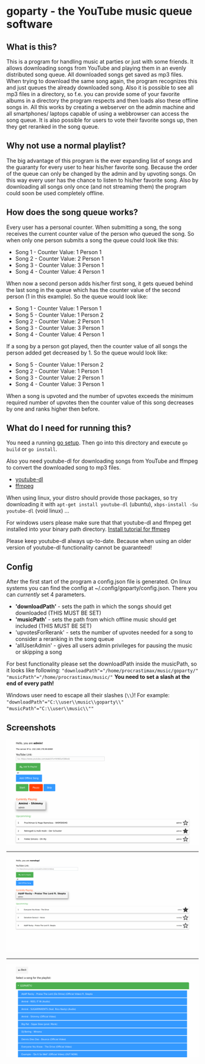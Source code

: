 # goparty - the YouTube music queue software

## What is this?

This is a program for handling music at parties or just with some friends.
It allows downloading songs from YouTube and playing them in an evenly distributed song queue.
All downloaded songs get saved as mp3 files. When trying to download the same song again, the program recognizes this and just queues the already downloaded song.
Also it is possible to see all mp3 files in a directory, so f.e. you can provide some of your favorite albums in a directory the program respects and then loads also these offline songs in.
All this works by creating a webserver on the admin machine and all smartphones/ laptops capable of using a webbrowser can access the song queue.
It is also possible for users to vote their favorite songs up, then they get reranked in the song queue.

## Why not use a normal playlist?

The big advantage of this program is the ever expanding list of songs and the guaranty for every user to hear his/her favorite song. Because the order of the queue can only be changed by the admin and by upvoting songs. On this way every user has the chance to listen to his/her favorite song.
Also by downloading all songs only once (and not streaming them) the program could soon be used completely offline.

## How does the song queue works?

Every user has a personal counter. When submitting a song, the song receives the current counter value of the person who queued the song. So when only one person submits a song the queue could look like this:
- Song 1 - Counter Value: 1 Person 1
- Song 2 - Counter Value: 2 Person 1
- Song 3 - Counter Value: 3 Person 1
- Song 4 - Counter Value: 4 Person 1

When now a second person adds his/her first song, it gets queued behind the last song in the queue which has the counter value of the second person (1 in this example). So the queue would look like:
- Song 1 - Counter Value: 1 Person 1
- Song 5 - Counter Value: 1 Person 2
- Song 2 - Counter Value: 2 Person 1
- Song 3 - Counter Value: 3 Person 1
- Song 4 - Counter Value: 4 Person 1

If a song by a person got played, then the counter value of all songs the person added get decreased by 1.
So the queue would look like:
- Song 5 - Counter Value: 1 Person 2
- Song 2 - Counter Value: 1 Person 1
- Song 3 - Counter Value: 2 Person 1
- Song 4 - Counter Value: 3 Person 1

When a song is upvoted and the number of upvotes exceeds the minimum required number of upvotes then the counter value of this song decreases by one and ranks higher then before.

## What do I need for running this?

You need a running [go setup](<https://golang.org/doc/install>).
Then go into this directory and execute `go build` or `go install`.

Also you need youtube-dl for downloading songs from YouTube and ffmpeg to convert the downloaded song to mp3 files.

- [youtube-dl](<https://ytdl-org.github.io/youtube-dl>)
- [ffmpeg](<https://ffmpeg.org/>)

When using linux, your distro should provide those packages, so try downloading it with `apt-get install youtube-dl` (ubuntu), `xbps-install -Su youtube-dl` (void linux) ...

For windows users please make sure that that youtube-dl and ffmpeg get installed into your binary path directory. [Install tutorial for ffmpeg](<https://windowsloop.com/install-ffmpeg-windows-10/>)

Please keep youtube-dl always up-to-date. Because when using an older version of youtube-dl functionality cannot be guaranteed!

## Config

After the first start of the program a config.json file is generated. On linux systems you can find the config at ~/.config/goparty/config.json.
There you can *currently* set 4 parameters.

- **'downloadPath'** - sets the path in which the songs should get downloaded (THIS MUST BE SET)
- **'musicPath'** - sets the path from which offline music should get included (THIS MUST BE SET)
- 'upvotesForRerank' - sets the number of upvotes needed for a song to consider a reranking in the song queue
- 'allUserAdmin' - gives all users admin privileges for pausing the music or skipping a song

For best functionality please set the downloadPath inside the musicPath, so it looks like following:
`"downloadPath"="/home/procrastimax/music/goparty/"`
`"musicPath"="/home/procrastimax/music/"`
**You need to set a slash at the end of every path!**

Windows user need to escape all their slashes (`\\`)!
For example: 
`"downloadPath"="C:\\user\\music\\goparty\\"`
`"musicPath"="C:\\user\\music\\""`

## Screenshots

![Admin Page](screenshots/admin_page.png "Admin Page")

-------------------------------------------------------

![User Page](screenshots/user_view.png "User Page")

-------------------------------------------------------

![Offline Songs](screenshots/offline_song_page.png "Offline Song Page")
